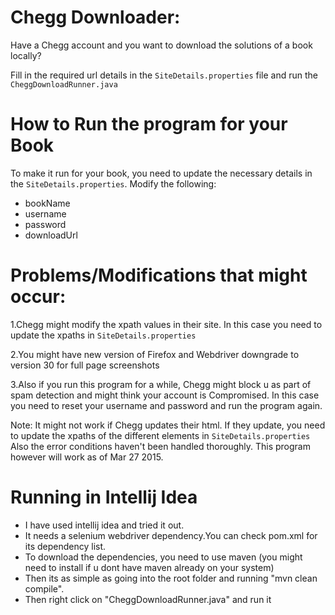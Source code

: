 Chegg Downloader:
=================

Have a Chegg account and you want to download the solutions of a book locally?

Fill in the required url details in the `SiteDetails.properties` file and run the `CheggDownloadRunner.java`

How to Run the program for your Book
====================================
To make it run for your book, you need to update the necessary details in the `SiteDetails.properties`. Modify the following:

- bookName
- username
- password
- downloadUrl

Problems/Modifications that might occur:
========================================
1.Chegg might modify the xpath values in their site. In this case you need to update the xpaths in `SiteDetails.properties`

2.You might have new version of Firefox and Webdriver downgrade to version 30 for full page screenshots

3.Also if you run this program for a while, Chegg might block u as part of spam detection and might think your account is Compromised.
In this case you need to reset your username and password and run the program again.

Note:
It might not work if Chegg updates their html. If they update, you need to update the xpaths of the different elements in `SiteDetails.properties`
Also the error conditions haven't been handled thoroughly. This program however will work as of Mar 27 2015.

Running in Intellij Idea
========================
- I have used intellij idea and tried it out.
- It needs a selenium webdriver dependency.You can check pom.xml for its dependency list.
- To download the dependencies, you need to use maven (you might need to install if u dont have maven already on your system)
- Then its as simple as going into the root folder and running "mvn clean compile".
- Then right click on  "CheggDownloadRunner.java" and run it

